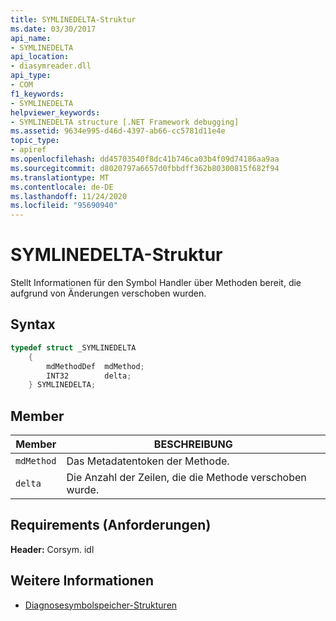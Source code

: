 ```yaml
---
title: SYMLINEDELTA-Struktur
ms.date: 03/30/2017
api_name:
- SYMLINEDELTA
api_location:
- diasymreader.dll
api_type:
- COM
f1_keywords:
- SYMLINEDELTA
helpviewer_keywords:
- SYMLINEDELTA structure [.NET Framework debugging]
ms.assetid: 9634e995-d46d-4397-ab66-cc5781d11e4e
topic_type:
- apiref
ms.openlocfilehash: dd45703540f8dc41b746ca03b4f09d74186aa9aa
ms.sourcegitcommit: d8020797a6657d0fbbdff362b80300815f682f94
ms.translationtype: MT
ms.contentlocale: de-DE
ms.lasthandoff: 11/24/2020
ms.locfileid: "95690940"
---
```

# <a name="symlinedelta-structure"></a>SYMLINEDELTA-Struktur

Stellt Informationen für den Symbol Handler über Methoden bereit, die aufgrund von Änderungen verschoben wurden.  
  
## <a name="syntax"></a>Syntax  
  
```cpp  
typedef struct _SYMLINEDELTA  
    {  
        mdMethodDef  mdMethod;  
        INT32        delta;  
    } SYMLINEDELTA;  
```  
  
## <a name="members"></a>Member  
  
|Member|BESCHREIBUNG|  
|------------|-----------------|  
|`mdMethod`|Das Metadatentoken der Methode.|  
|`delta`|Die Anzahl der Zeilen, die die Methode verschoben wurde.|  
  
## <a name="requirements"></a>Requirements (Anforderungen)  

 **Header:** Corsym. idl  
  
## <a name="see-also"></a>Weitere Informationen

- [Diagnosesymbolspeicher-Strukturen](diagnostics-symbol-store-structures.md)
